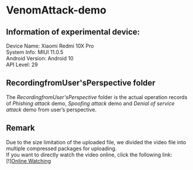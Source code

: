 # VenomAttack-demo

## Information of experimental device:  
Device Name: Xiaomi Redmi 10X Pro  
System Info: MIUI 11.0.5  
Android Version: Android 10  
API Level: 29  

## RecordingfromUser'sPerspective folder
The *RecordingfromUser'sPerspective* folder is the actual operation records of *Phishing attack* demo, *Spoofing attack* demo and *Denial of service attack* demo from user’s perspective.

## Remark
Due to the size limitation of the uploaded file, we divided the video file into multiple compressed packages for uploading.  
If you want to directly watch the video online, click the following link:  
[!][Online Watching](https://sites.google.com/view/venomattack-demo/)  
